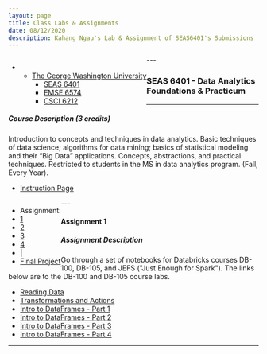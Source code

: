```yaml
---
layout: page
title: Class Labs & Assignments
date: 08/12/2020
description: Kahang Ngau's Lab & Assignment of SEAS6401's Submissions
---
```

<a name="top"></a>
<div class="navbar">
    <div class="navbar-inner">
        <ul class="nav" style="float:left">
            <li>
                <ul class="dropdown">
                    <li><a href="#GWU">The George Washington University</a>
                        <ul class="dropdown-content">
                            <li><a href="{{ BASE_PATH }}/pages/SEAS6401.html">SEAS 6401</a></li>
                            <li><a href="{{ BASE_PATH }}/pages/EMSE6574.html">EMSE 6574</a></li>
                            <li><a href="{{ BASE_PATH }}/pages/CSCI6212.html">CSCI 6212</a></li>
                        </ul>
                    </li>
                </ul>
            </li>
        </ul>
    </div>
</div>
---

### <a name="seas6401"></a> SEAS 6401 - Data Analytics Foundations & Practicum

---
##### Course Description (3 credits)
Introduction to concepts and techniques in data analytics. Basic techniques of data science; algorithms for data mining; basics of statistical modeling and their “Big Data” applications. Concepts, abstractions, and practical techniques. Restricted to students in the MS in data analytics program. (Fall, Every Year).

* <a href="{{ BASE_PATH }}/assets/SEAS6401/Apache Spark Overview.html">Instruction Page</a>

<div class="navbar">
    <div class="navbar-inner">
        <ul class="nav" style="float:left">
            <li><a>Assignment:</a></li>
            <li><a href="#seas6401-assignment1">1</a></li>
            <li><a href="#seas6401-assignment2">2</a></li>
            <li><a href="#seas6401-assignment3">3</a></li>
            <li><a href="#seas6401-assignment4">4</a></li>
            <li><a>|</a></li>
            <li><a href="#seas6401-final-project">Final Project</a></li>
        </ul>
    </div>
</div>
---

####  <a name="seas6401-assignment1"></a>Assignment 1
##### Assignment Description 
Go through a set of notebooks for Databricks courses DB-100, DB-105, and JEFS ("Just Enough for Spark"). The links below are to the DB-100 and DB-105 course labs. 

* <a href="{{ BASE_PATH }}/assets/SEAS6401/HW1/DFRW1-CSV.html">Reading Data</a>
* <a href="{{ BASE_PATH }}/assets/seas6401_assignments/HW1/Transformations And Actions Lab.html">Transformations and Actions</a>
* <a href="{{ BASE_PATH }}/assets/seas6401_assignments/HW1/Intro To DF Part 1 Lab.html">Intro to DataFrames - Part 1</a>
* <a href="{{ BASE_PATH }}/assets/seas6401_assignments/HW1/Intro To DF Part 2 Lab.html">Intro to DataFrames - Part 2</a>
* <a href="{{ BASE_PATH }}/assets/seas6401_assignments/HW1/Intro To DF Part 3 Lab.html">Intro to DataFrames - Part 3</a>
* <a href="{{ BASE_PATH }}/assets/seas6401_assignments/HW1/Intro To DF Part 4 Lab.html">Intro to DataFrames - Part 4</a>

---
